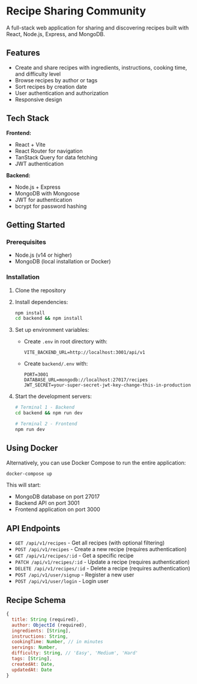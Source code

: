 # Recipe Sharing Community

A full-stack web application for sharing and discovering recipes built with React, Node.js, Express, and MongoDB.

## Features

- Create and share recipes with ingredients, instructions, cooking time, and difficulty level
- Browse recipes by author or tags
- Sort recipes by creation date
- User authentication and authorization
- Responsive design

## Tech Stack

**Frontend:**
- React + Vite
- React Router for navigation
- TanStack Query for data fetching
- JWT authentication

**Backend:**
- Node.js + Express
- MongoDB with Mongoose
- JWT for authentication
- bcrypt for password hashing

## Getting Started

### Prerequisites
- Node.js (v14 or higher)
- MongoDB (local installation or Docker)

### Installation

1. Clone the repository
2. Install dependencies:
   ```bash
   npm install
   cd backend && npm install
   ```

3. Set up environment variables:
   - Create `.env` in root directory with:
     ```
     VITE_BACKEND_URL=http://localhost:3001/api/v1
     ```
   - Create `backend/.env` with:
     ```
     PORT=3001
     DATABASE_URL=mongodb://localhost:27017/recipes
     JWT_SECRET=your-super-secret-jwt-key-change-this-in-production
     ```

4. Start the development servers:
   ```bash
   # Terminal 1 - Backend
   cd backend && npm run dev
   
   # Terminal 2 - Frontend
   npm run dev
   ```

## Using Docker

Alternatively, you can use Docker Compose to run the entire application:

```bash
docker-compose up
```

This will start:
- MongoDB database on port 27017
- Backend API on port 3001
- Frontend application on port 3000

## API Endpoints

- `GET /api/v1/recipes` - Get all recipes (with optional filtering)
- `POST /api/v1/recipes` - Create a new recipe (requires authentication)
- `GET /api/v1/recipes/:id` - Get a specific recipe
- `PATCH /api/v1/recipes/:id` - Update a recipe (requires authentication)
- `DELETE /api/v1/recipes/:id` - Delete a recipe (requires authentication)
- `POST /api/v1/user/signup` - Register a new user
- `POST /api/v1/user/login` - Login user

## Recipe Schema

```javascript
{
  title: String (required),
  author: ObjectId (required),
  ingredients: [String],
  instructions: String,
  cookingTime: Number, // in minutes
  servings: Number,
  difficulty: String, // 'Easy', 'Medium', 'Hard'
  tags: [String],
  createdAt: Date,
  updatedAt: Date
}
```
